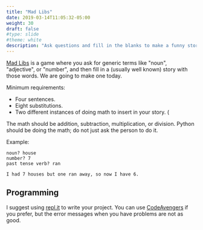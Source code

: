 ```yaml
---
title: "Mad Libs"
date: 2019-03-14T11:05:32-05:00
weight: 30
draft: false
#type: slide
#theme: white
description: "Ask questions and fill in the blanks to make a funny story."
---
```


[Mad Libs](https://en.wikipedia.org/wiki/Mad_Libs) is a game where you
ask for generic terms like "noun", "adjective", or "number", and then
fill in a (usually well known) story with those words. We are going to
make one today.


Minimum requirements:

* Four sentences.
* Eight substitutions.
* Two different instances of doing math to insert in your story. (

The math should be addition, subtraction, multiplication, or
division. Python should be doing the math; do not just ask the person
to do it. 

Example:

    noun? house
    number? 7
    past tense verb? ran
    
    I had 7 houses but one ran away, so now I have 6.


## Programming 

I suggest using [repl.it](https://repl.it/languages/python3) to
write your project. You can use
[CodeAvengers](https://codeavengers.com) if you prefer, but the
error messages when you have problems are not as good.


